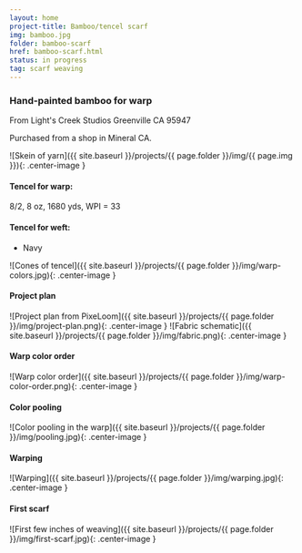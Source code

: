 ```yaml
---
layout: home
project-title: Bamboo/tencel scarf
img: bamboo.jpg
folder: bamboo-scarf
href: bamboo-scarf.html
status: in progress
tag: scarf weaving
---
```

### Hand-painted bamboo for warp
From Light's Creek Studios
Greenville CA 95947

Purchased from a shop in Mineral CA.

![Skein of yarn]({{ site.baseurl }}/projects/{{ page.folder }}/img/{{ page.img }}){: .center-image }

#### Tencel for warp:
8/2, 8 oz, 1680 yds, WPI = 33

#### Tencel for weft:
* Navy

![Cones of tencel]({{ site.baseurl }}/projects/{{ page.folder }}/img/warp-colors.jpg){: .center-image }

#### Project plan

![Project plan from PixeLoom]({{ site.baseurl }}/projects/{{ page.folder }}/img/project-plan.png){: .center-image }
![Fabric schematic]({{ site.baseurl }}/projects/{{ page.folder }}/img/fabric.png){: .center-image }

#### Warp color order

![Warp color order]({{ site.baseurl }}/projects/{{ page.folder }}/img/warp-color-order.png){: .center-image }

#### Color pooling

![Color pooling in the warp]({{ site.baseurl }}/projects/{{ page.folder }}/img/pooling.jpg){: .center-image }

#### Warping

![Warping]({{ site.baseurl }}/projects/{{ page.folder }}/img/warping.jpg){: .center-image }

#### First scarf

![First few inches of weaving]({{ site.baseurl }}/projects/{{ page.folder }}/img/first-scarf.jpg){: .center-image }
